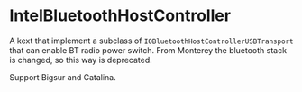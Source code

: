 # IntelBluetoothHostController
A kext that implement a subclass of `IOBluetoothHostControllerUSBTransport` that can enable BT radio power switch. From Monterey the bluetooth stack is changed, so this way is deprecated.

Support Bigsur and Catalina.
